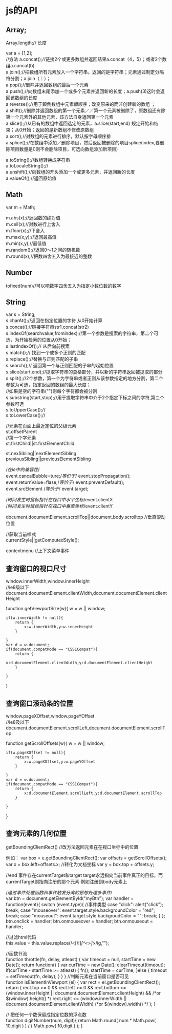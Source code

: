 # js的API

## Array;
Array.length;// 长度

var a = [1,2];  
//方法
a.concat();//链接2个或更多数组并返回结果a.concat（4，5）；或者2个数组a.cancat(b)  
a.join();//把数组所有元素放入一个字符串。返回的是字符串；元素通过制定分隔符分割；a.join（｜）；  
a.pop();//删除并返回数组的最后一个元素  
a.push();//向数组末尾添加一个或多个元素并返回新的长度；a.push(3)这时会返回该数组的长度   
a.reverse();//用于颠倒数组中元素额顺序；改变原来的而非创建新的数组 ；  
a.shift();//删除并返回数组的第一个元素／／第一个元素被删除了，原数组还有除第一个元素外的其他元素，该方法自身返回第一个元素  
a.slice();//从已有的数组中返回选定的元素，a.slice(start,end) 规定开始和结束；从0开始；返回的是新数组不修改原数组  
a.sort();//对数组的元素进行排序，默认按字母顺序排  
a.splice();//在数组中添加／删除项目，然后返回被删除的项目splice(index,要删除项目数量是0则不会删除项目，可选向数组添加新项目)  

a.toString();//数组转换成字符串  
a.toLocaleString();//  
a.unshift();//向数组的开头添加一个或更多元素，并返回新的长度  
a.valueOf();//返回原始值  

## Math
var m = Math;  

m.abs(x);//返回数的绝对值  
m.ceil(x);//对数进行上舍入  
m.floor(x);//下舍入  
m.max(x,y);//返回最高值  
m.min(x,y);//最低值  
m.random();//返回0～1之间的随机数  
m.round(x);//把数四舍五入为最接近的整数  

## Number 

tofixed(num)//可以吧数字四舍五入为指定小数位数的数字  

## String
var s = String;  
s.charAt();//返回在指定位置的字符 从0开始计算  
s.concat();//链接字符串str1.concat(str2)  
s.indexOf(searchvalue,fromindex);//第一个参数是搜索的字符串，第二个可选，为开始检索的位置从0开始；  
s.lastIndexOf();// 从后向前搜索  
s.match();// 找到一个或多个正则的匹配  
s.replace();//替换与正则匹配的子串  
s.search();// 返回第一个与正则匹配的子串的起始位置  
s.slice(start,end);//提取字符串的莫格部分，并以新的字符串返回被提取的部分  
s.split();//2个参数，第一个为字符串或者正则从该参数指定的地方分割，第二个参数为可选，指定返回的数组的最大长度；  
//如果是空的字符串("")则每个字符都会被分割  
s.substring(start,stop);//用于提取字符串中介于2个指定下标之间的字符,第二个参数可选  
s.toUpperCase();//  
s.toLowerCase();//  


 
//元素在页面上最近定位的父级元素  
st.offsetParent    
//第一个字元素  
st.firstChild||st.firstElementChild  

st.nexSibling||nextElementSibling  
previousSibling||previousElementSibling  

/*在ie中的兼容性*/  
event.cancalBubble=ture;/*等价于*/  event.stopPropagation();  
event.returnValue=flase;/*等价于*/  event.preventDefault();   
event.srcElement /*等价于*/  event.target;  

/*时间发生时鼠标指针在视口中水平坐标*/event.clientX  
/*时间发生时鼠标指针在视口中垂直坐标*/event.clientY  

document.documentElement.scrollTop||document.body.scrolltop  //垂直滚动位置  

//获取当前样式  
currentStyle||getComputedStyle();  

contextmenu //上下文菜单事件  

## 查询窗口的视口尺寸  
window.innerWidth,window.innerHeight  
//ie8级以下  
document.documentElement.clientWidth,document.documentElement.clientHeight  

function getViewportSize(w){
    w = w || window;

    if(w.innerWidth != null){
        return {
            x:w.innerWidth,y:w.innerHeight
        }
        
    }
    var d = w.document;
    if(document.compatMode == "CSS1Compat"){
        return {
            x:d.documentElement.clientWidth,y:d.documentElement.clientHeight
        }
        
    }
}

## 查询窗口滚动条的位置  
window.pageXOffset,window.pageYOffset  
//ie8及以下  
document.documentElement.scrollLeft,document.documentElement.scrollTop  

function getScrollOffsets(w){
    w = w || window;

    if(w.pageXOffset != null){
        return {
            x:w.pageXOffset,y:w.pageYOffset
        }
        
    }
    var d = w.document;
    if(document.compatMode == "CSS1Compat"){
        return {
            x:d.documentElement.scrollLeft,y:d.documentElement.scrollTop
        }
        
    }
}

## 查询元素的几何位置
getBoundingClientRect()  //改方法返回元素在在视口坐标中的位置

例如：
var box = e.getBoundingClientRect();
var offsets = getScrollOffsets();
var x = box.left+offsets.x;  //转化为文档坐标
var y = box.top + offsets.y;



//end
 事件存在currentTarget和target
target永远指向当前事件真正的目标，而currentTarget则指向注册的那个元素  例如注册到body元素上



/*通过事件处理函数和事件触发分离的思想处理多事件*/  
var btn = document.getElementById("myBtn");
var handler = function(event){
    switch (event.type){ //事件类型
        case "click":
            alert("click");
            break;
        case "mouseover":
            event.target.style.backgroundColor = "red";
            break;
        case "mouseout":
            event.target.style.backgroudColor = "";
            break;
    }
};
btn.onclick = handler;
btn.onmouseover = handler;
btn.onmouseout = handler;

//过滤html代码  
this.value = this.value.replace(/<[\/\!]*[^<>]*>/ig,"");

//函数节流  
function throttle(fn, delay, atleast) {
    var timeout = null,
    startTime = new Date();
    return function() {
        var curTime = new Date();
        clearTimeout(timeout);
        if(curTime - startTime >= atleast) {
            fn();
            startTime = curTime;
        }else {
            timeout = setTimeout(fn, delay);
        }
    }
}
//判断元素在当前窗口是否可见  
function isElementInViewport (el) {
    var rect = el.getBoundingClientRect();
    return (
        rect.top >= 0 &&
        rect.left >= 0 &&
        rect.bottom <= (window.innerHeight || document.documentElement.clientHeight) && /*or $(window).height() */
        rect.right <= (window.innerWidth || document.documentElement.clientWidth) /*or $(window).width() */
    );
}


// 把任何一个数保留成指定位数的浮点数  
function digitNumber(num, digit){
   return Math.round( num * Math.pow( 10,digit ) ) / ( Math.pow( 10,digit ) );
}
